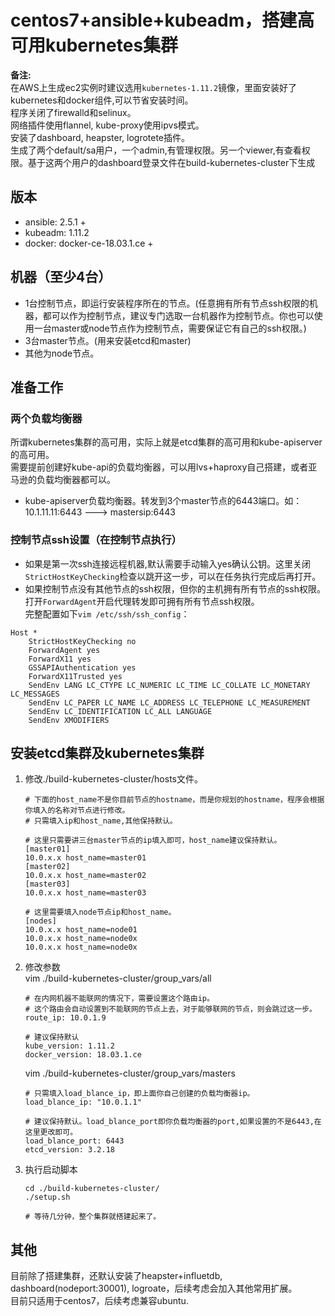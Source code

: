 # centos7+ansible+kubeadm，搭建高可用kubernetes集群


**备注:**  
在AWS上生成ec2实例时建议选用`kubernetes-1.11.2`镜像，里面安装好了kubernetes和docker组件,可以节省安装时间。  
程序关闭了firewalld和selinux。  
网络插件使用flannel, kube-proxy使用ipvs模式。  
安装了dashboard, heapster, logrotete插件。  
生成了两个default/sa用户，一个admin,有管理权限。另一个viewer,有查看权限。基于这两个用户的dashboard登录文件在build-kubernetes-cluster下生成   

## 版本
- ansible: 2.5.1 +
- kubeadm: 1.11.2
- docker: docker-ce-18.03.1.ce +

## 机器（至少4台）
- 1台控制节点，即运行安装程序所在的节点。(任意拥有所有节点ssh权限的机器，都可以作为控制节点，建议专门选取一台机器作为控制节点。你也可以使用一台master或node节点作为控制节点，需要保证它有自己的ssh权限。)  
- 3台master节点。(用来安装etcd和master)
- 其他为node节点。

## 准备工作
### 两个负载均衡器
所谓kubernetes集群的高可用，实际上就是etcd集群的高可用和kube-apiserver的高可用。  
需要提前创建好kube-api的负载均衡器，可以用lvs+haproxy自己搭建，或者亚马逊的负载均衡器都可以。  

- kube-apiserver负载均衡器。转发到3个master节点的6443端口。如：10.1.11.11:6443 ---> mastersip:6443

### 控制节点ssh设置（在控制节点执行）
- 如果是第一次ssh连接远程机器,默认需要手动输入yes确认公钥。这里关闭`StrictHostKeyChecking`检查以跳开这一步，可以在任务执行完成后再打开。  
- 如果控制节点没有其他节点的ssh权限，但你的主机拥有所有节点的ssh权限。打开`ForwardAgent`开启代理转发即可拥有所有节点ssh权限。  
完整配置如下`vim /etc/ssh/ssh_config`：  
```
Host *
    StrictHostKeyChecking no
    ForwardAgent yes
    ForwardX11 yes
    GSSAPIAuthentication yes
    ForwardX11Trusted yes
    SendEnv LANG LC_CTYPE LC_NUMERIC LC_TIME LC_COLLATE LC_MONETARY LC_MESSAGES
    SendEnv LC_PAPER LC_NAME LC_ADDRESS LC_TELEPHONE LC_MEASUREMENT
    SendEnv LC_IDENTIFICATION LC_ALL LANGUAGE
    SendEnv XMODIFIERS
```

## 安装etcd集群及kubernetes集群
1. 修改./build-kubernetes-cluster/hosts文件。  
    ```
    # 下面的host_name不是你目前节点的hostname，而是你规划的hostname，程序会根据你填入的名称对节点进行修改。
    # 只需填入ip和host_name,其他保持默认。

    # 这里只需要讲三台master节点的ip填入即可，host_name建议保持默认。
    [master01]
    10.0.x.x host_name=master01
    [master02]
    10.0.x.x host_name=master02
    [master03]
    10.0.x.x host_name=master03

    # 这里需要填入node节点ip和host_name。
    [nodes]
    10.0.x.x host_name=node01
    10.0.x.x host_name=node0x
    10.0.x.x host_name=node0x
    ```
2. 修改参数  
    vim ./build-kubernetes-cluster/group_vars/all  
    ```
    # 在内网机器不能联网的情况下，需要设置这个路由ip。
    # 这个路由会自动设置到不能联网的节点上去，对于能够联网的节点，则会跳过这一步。
    route_ip: 10.0.1.9

    # 建议保持默认
    kube_version: 1.11.2
    docker_version: 18.03.1.ce
    ```
    vim ./build-kubernetes-cluster/group_vars/masters  
    ```
    # 只需填入load_blance_ip，即上面你自己创建的负载均衡器ip。
    load_blance_ip: "10.0.1.1"

    # 建议保持默认。load_blance_port即你负载均衡器的port,如果设置的不是6443,在这里更改即可。
    load_blance_port: 6443
    etcd_version: 3.2.18
    ```
3. 执行启动脚本
    ```
    cd ./build-kubernetes-cluster/
    ./setup.sh

    # 等待几分钟，整个集群就搭建起来了。
    ```

## 其他
目前除了搭建集群，还默认安装了heapster+influetdb, dashboard(nodeport:30001), logroate，后续考虑会加入其他常用扩展。  
目前只适用于centos7，后续考虑兼容ubuntu.
